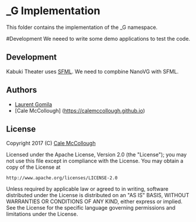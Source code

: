 # _G Implementation
This folder contains the implementation of the _G namespace.

#Development
We neeed to write some demo applications to test the code.

## Development
Kabuki Theater uses [SFML](sfml-dev.org). We need to compbine NanoVG with SFML.

## Authors
* [Laurent Gomila](laurent@sfml-dev.org)
* [Cale McCollough] (https://calemccollough.github.io)

## License
Copyright 2017 (C) [Cale McCollough](mailto:calemccollough@gmail.com)

Licensed under the Apache License, Version 2.0 (the "License");
you may not use this file except in compliance with the License.
You may obtain a copy of the License at

    http://www.apache.org/licenses/LICENSE-2.0

Unless required by applicable law or agreed to in writing, software
distributed under the License is distributed on an "AS IS" BASIS,
WITHOUT WARRANTIES OR CONDITIONS OF ANY KIND, either express or implied.
See the License for the specific language governing permissions and
limitations under the License.


